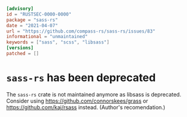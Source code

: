 ```toml
[advisory]
id = "RUSTSEC-0000-0000"
package = "sass-rs"
date = "2021-04-07"
url = "https://github.com/compass-rs/sass-rs/issues/83"
informational = "unmaintained"
keywords = ["sass", "scss", "libsass"]
[versions]
patched = []
```

# `sass-rs` has been deprecated

The `sass-rs` crate is not maintained anymore as libsass is deprecated.
Consider using https://github.com/connorskees/grass or https://github.com/kaj/rsass instead.
(Author's recomendation.)
